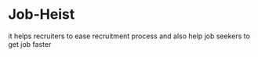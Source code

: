 # Job-Heist
it helps recruiters to ease recruitment process and also help job seekers to get job faster
